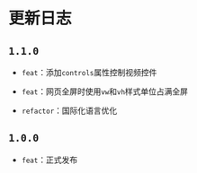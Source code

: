 

# 更新日志

## `1.1.0`
  
- `feat`：添加`controls`属性控制视频控件
  
- `feat`：网页全屏时使用`vw`和`vh`样式单位占满全屏

- `refactor`：国际化语言优化


## `1.0.0`
  
- `feat`：正式发布